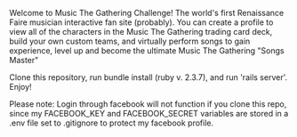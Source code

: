 Welcome to Music The Gathering Challenge! The world's first Renaissance Faire musician interactive fan site (probably). You can create a profile to view all of the characters in the Music The Gathering trading card deck, build your own custom teams, and virtually perform songs to gain experience, level up and become the ultimate Music The Gathering "Songs Master"

Clone this repository, run bundle install (ruby v. 2.3.7), and run 'rails server'. Enjoy!

Please note: Login through facebook will not function if you clone this repo, since my FACEBOOK_KEY and FACEBOOK_SECRET variables are stored in a .env file set to .gitignore to protect my facebook profile.
